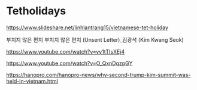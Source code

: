 # Tetholidays

https://www.slideshare.net/linhlantrang15/vietnamese-tet-holiday

부치지 않은 편지
부치지 않은 편지 (Unsent Letter)_김광석 (Kim Kwang Seok)

https://www.youtube.com/watch?v=yy1tTIsXEj4

https://www.youtube.com/watch?v=O_QxnDqzpGY

https://hanopro.com/hanopro-news/why-second-trump-kim-summit-was-held-in-vietnam.html
